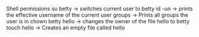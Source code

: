 Shell  permissions
su betty -> switches current user to betty
id -un -> prints the effective username of the current user
groups -> Prints all groups the user is in
chown betty hello -> changes the owner of the file hello to betty
touch hello -> Creates an empty file called hello

